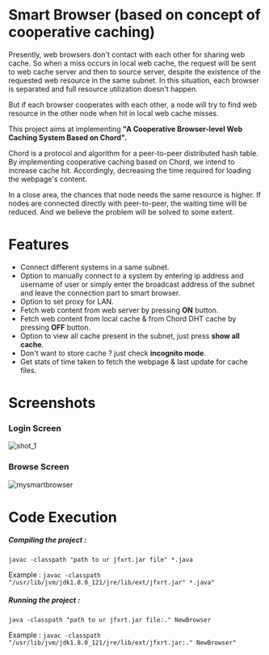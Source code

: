 # Smart Browser (based on concept of cooperative caching)
Presently, web browsers don't contact with each other for sharing web cache. So when a miss occurs in local web cache, the request will be sent to web cache server and then to source server, despite the existence of the requested web resource in the same subnet. In this situation, each browser is separated and full resource utilization doesn't happen. 

But if each browser cooperates with each other, a node will try to find web resource in the other node when hit in local web cache misses.

This project aims at implementing **"A Cooperative Browser-level Web Caching System Based on Chord".**

Chord is a protocol and algorithm for a peer-to-peer distributed hash table. By implementing cooperative caching based on Chord, we intend to increase cache hit. Accordingly, decreasing the time required for loading the webpage's content.

In a close area, the chances that node needs the same resource is higher. If nodes are connected directly with peer-to-peer, the waiting time will be reduced. And we believe the problem will be solved to some extent.

# Features
* Connect different systems in a same subnet.
* Option to manually connect to a system by entering ip address and username of user or simply enter the broadcast address of the subnet and leave the connection part to smart browser.
* Option to set proxy for LAN.
* Fetch web content from web server  by pressing **ON** button.
* Fetch web content from local cache & from Chord DHT cache by pressing **OFF** button.
* Option to view all cache present in the subnet, just press **show all cache**.
* Don't want to store cache ? just check **incognito mode**.
* Get stats of time taken to fetch the webpage & last update for cache files.

# Screenshots
### Login Screen
![shot_1](https://cloud.githubusercontent.com/assets/20504256/25142550/e74d9652-2484-11e7-9c6d-7f5531eb6d7e.png)

### Browse Screen
![mysmartbrowser](https://cloud.githubusercontent.com/assets/20504256/25142168/a91cc354-2483-11e7-9a26-101f67ca8fb6.png)

# Code Execution
##### Compiling the project :
`javac -classpath "path to ur jfxrt.jar file" *.java`

Example :
`javac -classpath "/usr/lib/jvm/jdk1.8.0_121/jre/lib/ext/jfxrt.jar" *.java"`

##### Running the project :
`java -classpath "path to ur jfxrt.jar file:." NewBrowser`

Example :
`javac -classpath "/usr/lib/jvm/jdk1.8.0_121/jre/lib/ext/jfxrt.jar:." NewBrowser"`
